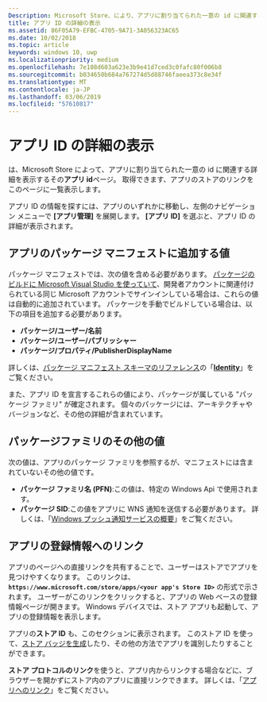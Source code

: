 ```yaml
---
Description: Microsoft Store、により、アプリに割り当てられた一意の id に関連する詳細を表示し、アプリのストアの一覧へのリンクを取得します。
title: アプリ ID の詳細の表示
ms.assetid: 86F05A79-EFBC-4705-9A71-3A056323AC65
ms.date: 10/02/2018
ms.topic: article
keywords: windows 10, uwp
ms.localizationpriority: medium
ms.openlocfilehash: 7e108d603a623e3b9e41d7ced3c0fafc80f006b8
ms.sourcegitcommit: b034650b684a767274d5d88746faeea373c8e34f
ms.translationtype: MT
ms.contentlocale: ja-JP
ms.lasthandoff: 03/06/2019
ms.locfileid: "57610817"
---
```

# <a name="view-app-identity-details"></a>アプリ ID の詳細の表示


は、Microsoft Store によって、アプリに割り当てられた一意の id に関連する詳細を表示するその**アプリ id**ページ。 取得できます、アプリのストアのリンクをこのページに一覧表示します。

アプリ ID の情報を探すには、アプリのいずれかに移動し、左側のナビゲーション メニューで **[アプリ管理]** を展開します。 **[アプリ ID]** を選ぶと、アプリ ID の詳細が表示されます。


## <a name="values-to-include-in-your-app-package-manifest"></a>アプリのパッケージ マニフェストに追加する値

パッケージ マニフェストでは、次の値を含める必要があります。 [パッケージのビルドに Microsoft Visual Studio を使っていて](../packaging/packaging-uwp-apps.md)、開発者アカウントに関連付けられている同じ Microsoft アカウントでサインインしている場合は、これらの値は自動的に追加されています。 パッケージを手動でビルドしている場合は、以下の項目を追加する必要があります。

-   **パッケージ/ユーザー/名前**
-   **パッケージ/ユーザー/パブリッシャー**
-   **パッケージ/プロパティ/PublisherDisplayName**

詳しくは、[パッケージ マニフェスト スキーマのリファレンス](https://docs.microsoft.com/uwp/schemas/appxpackage/uapmanifestschema/schema-root)の「[**Identity**](https://docs.microsoft.com/uwp/schemas/appxpackage/uapmanifestschema/element-identity)」をご覧ください。

また、アプリ ID を宣言するこれらの値により、パッケージが属している "パッケージ ファミリ" が確定されます。 個々のパッケージには、アーキテクチャやバージョンなど、その他の詳細が含まれています。


## <a name="additional-values-for-package-family"></a>パッケージファミリのその他の値

次の値は、アプリのパッケージ ファミリを参照するが、マニフェストには含まれていないその他の値です。

-   **パッケージ ファミリ名 (PFN)**:この値は、特定の Windows Api で使用されます。
-   **パッケージ SID**:この値をアプリに WNS 通知を送信する必要があります。 詳しくは、「[Windows プッシュ通知サービスの概要](../design/shell/tiles-and-notifications/windows-push-notification-services--wns--overview.md)」をご覧ください。


## <a name="link-to-your-apps-listing"></a>アプリの登録情報へのリンク

アプリのページへの直接リンクを共有することで、ユーザーはストアでアプリを見つけやすくなります。 このリンクは、**`https://www.microsoft.com/store/apps/<your app's Store ID>`** の形式で示されます。 ユーザーがこのリンクをクリックすると、アプリの Web ベースの登録情報ページが開きます。 Windows デバイスでは、ストア アプリも起動して、アプリの登録情報を表示します。

アプリの**ストア ID** も、このセクションに表示されます。 このストア ID を使って、[ストア バッジを生成](https://go.microsoft.com/fwlink/p/?LinkId=534236)したり、その他の方法でアプリを識別したりすることができます。

**ストア プロトコルのリンク**を使うと、アプリ内からリンクする場合などに、ブラウザーを開かずにストア内のアプリに直接リンクできます。 詳しくは、「[アプリへのリンク](link-to-your-app.md)」をご覧ください。



 

 




